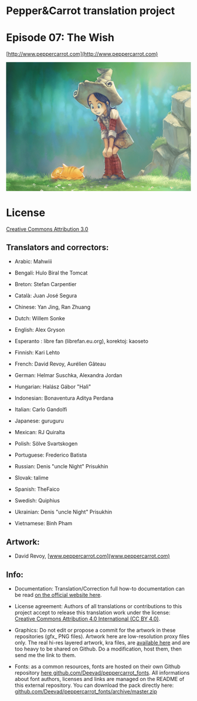 ﻿# Pepper&Carrot translation project
# Episode 07: The Wish

[http://www.peppercarrot.com](http://www.peppercarrot.com)

![alt tag](gfx_Pepper-and-Carrot_by-David-Revoy_E07.png)


License
=======

[Creative Commons Attribution 3.0](https://creativecommons.org/licenses/by/3.0/)

## Translators and correctors:

* Arabic: Mahwiii

* Bengali: Hulo Biral the Tomcat

* Breton: Stefan Carpentier

* Català: Juan José Segura

* Chinese: Yan Jing, Ran Zhuang

* Dutch: Willem Sonke

* English: Alex Gryson

* Esperanto  : libre fan (librefan.eu.org), korektoj: kaoseto

* Finnish: Kari Lehto

* French: David Revoy, Aurélien Gâteau

* German: Helmar Suschka, Alexandra Jordan

* Hungarian: Halász Gábor "Hali"

* Indonesian: Bonaventura Aditya Perdana

* Italian: Carlo Gandolfi

* Japanese: guruguru

* Mexican: RJ Quiralta

* Polish: Sölve Svartskogen

* Portuguese: Frederico Batista

* Russian: Denis "uncle Night" Prisukhin

* Slovak: talime

* Spanish: TheFaico

* Swedish: Quiphius

* Ukrainian: Denis "uncle Night" Prisukhin

* Vietnamese: Binh Pham


## Artwork:

* David Revoy, [www.peppercarrot.com](www.peppercarrot.com)


## Info:

- Documentation: Translation/Correction full how-to documentation can be read [on the official website here](http://www.peppercarrot.com/fr/article267/how-to-add-a-translation-or-a-correction).

- License agreement: Authors of all translations or contributions to this project accept to release this translation work under the license: [Creative Commons Attribution 4.0 International (CC BY 4.0)](https://creativecommons.org/licenses/by/4.0/).

- Graphics: Do not edit or propose a commit for the artwork in these repositories (gfx_ PNG files). Artwork here are low-resolution proxy files only. The real hi-res layered artwork, kra files, are [available here](http://www.peppercarrot.com/en/static6/sources) and are too heavy to be shared on Github. Do a modification, host them, then send me the link to them.

- Fonts: as a common resources, fonts are hosted on their own Github repository [here  github.com/Deevad/peppercarrot_fonts](https://github.com/Deevad/peppercarrot_fonts). All informations about font authors, licenses and links are managed on the README of this external repository. You can download the pack directly here: [github.com/Deevad/peppercarrot_fonts/archive/master.zip](https://github.com/Deevad/peppercarrot_fonts/archive/master.zip)
